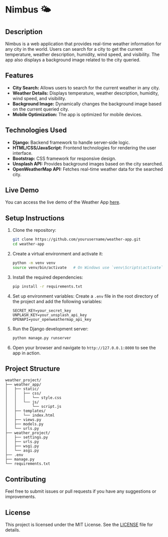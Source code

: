 # Nimbus 🌤️

## Description
Nimbus is a web application that provides real-time weather information for any city in the world. Users can search for a city to get the current temperature, weather description, humidity, wind speed, and visibility. The app also displays a background image related to the city queried.

## Features
- **City Search:** Allows users to search for the current weather in any city.
- **Weather Details:** Displays temperature, weather description, humidity, wind speed, and visibility.
- **Background Image:** Dynamically changes the background image based on the current queried city.
- **Mobile Optimization:** The app is optimized for mobile devices.

## Technologies Used
- **Django:** Backend framework to handle server-side logic.
- **HTML/CSS/JavaScript:** Frontend technologies for rendering the user interface.
- **Bootstrap:** CSS framework for responsive design.
- **Unsplash API:** Provides background images based on the city searched.
- **OpenWeatherMap API:** Fetches real-time weather data for the searched city.

## Live Demo
You can access the live demo of the Weather App [here](https://weather-app-5ip9.onrender.com).

## Setup Instructions
1. Clone the repository:
    ```bash
    git clone https://github.com/yourusername/weather-app.git
    cd weather-app
    ```

2. Create a virtual environment and activate it:
    ```bash
    python -m venv venv
    source venv/bin/activate   # On Windows use `venv\Scripts\activate`
    ```

3. Install the required dependencies:
    ```bash
    pip install -r requirements.txt
    ```

4. Set up environment variables:
    Create a `.env` file in the root directory of the project and add the following variables:
    ```env
    SECRET_KEY=your_secret_key
    UNPLASH_KEY=your_unsplash_api_key
    OPENAPI=your_openweathermap_api_key
    ```

5. Run the Django development server:
    ```bash
    python manage.py runserver
    ```

6. Open your browser and navigate to `http://127.0.0.1:8000` to see the app in action.

## Project Structure
```
weather_project/
├── weather_app/
│   ├── static/
│   │   ├── css/
│   │   │   └── style.css
│   │   └── js/
│   │       └── script.js
│   ├── templates/
│   │   └── index.html
│   ├── views.py
│   ├── models.py
│   └── urls.py
├── weather_project/
│   ├── settings.py
│   ├── urls.py
│   ├── wsgi.py
│   └── asgi.py
├── .env
├── manage.py
└── requirements.txt
```

## Contributing
Feel free to submit issues or pull requests if you have any suggestions or improvements.

## License
This project is licensed under the MIT License. See the [LICENSE](LICENSE) file for details.
